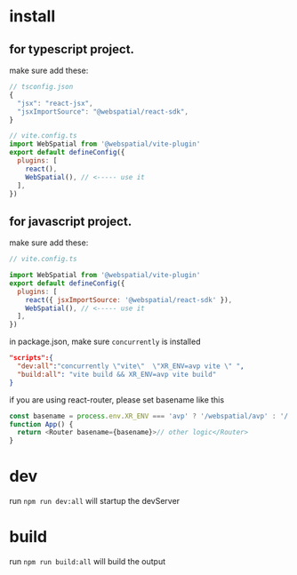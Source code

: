 # install

## for typescript project.
make sure add these:

```js
// tsconfig.json
{
  "jsx": "react-jsx",
  "jsxImportSource": "@webspatial/react-sdk",
}

```

```js
// vite.config.ts
import WebSpatial from '@webspatial/vite-plugin'
export default defineConfig({
  plugins: [
    react(),
    WebSpatial(), // <----- use it
  ],
})
```

## for javascript project.
make sure add these:

```js
// vite.config.ts

import WebSpatial from '@webspatial/vite-plugin'
export default defineConfig({
  plugins: [
    react({ jsxImportSource: '@webspatial/react-sdk' }),
    WebSpatial(), // <----- use it
  ],
})
```

in package.json, make sure `concurrently` is installed

```json
"scripts":{
  "dev:all":"concurrently \"vite\"  \"XR_ENV=avp vite \" ",
  "build:all": "vite build && XR_ENV=avp vite build"
}
```

if you are using react-router, please set basename like this

```js
const basename = process.env.XR_ENV === 'avp' ? '/webspatial/avp' : '/'
function App() {
  return <Router basename={basename}>// other logic</Router>
}
```

# dev

run `npm run dev:all` will startup the devServer

# build

run `npm run build:all` will build the output
